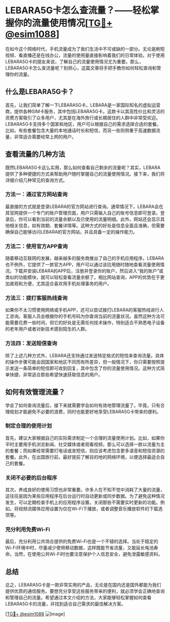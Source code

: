 # LEBARA5G卡怎么查流量？——轻松掌握你的流量使用情况[[TG💪+ @esim1088](https://t.me/s/esim1088)]

在如今这个网络时代，手机流量成为了我们生活中不可或缺的一部分。无论是刷短视频、看直播还是在线办公，流量的使用量直接影响着我们的日常体验。对于使用LEBARA5G卡的朋友来说，了解自己的流量使用情况尤为重要。那么，LEBARA5G卡怎么查流量呢？别担心，这篇文章将手把手教你如何轻松查询和管理你的流量。

## 什么是LEBARA5G卡？

首先，让我们简单了解一下LEBARA5G卡。LEBARA是一家国际知名的虚拟运营商，提供各种SIM卡服务，其中包括LEBARA5G卡。这款卡以其高性价比和灵活的资费方案吸引了众多用户，尤其是在海外旅行或长期居住的人群中非常受欢迎。LEBARA5G卡支持多个国家和地区，用户可以根据自己的需求选择合适的套餐。比如，有些套餐包含大量的本地通话时长和短信，而另一些则侧重于高速数据流量，非常适合需要经常上网的用户。

## 查看流量的几种方法

既然LEBARA5G卡这么实用，那么如何查看自己剩余的流量呢？其实，LEBARA提供了多种便捷的方式来帮助用户随时掌握自己的流量使用情况。接下来，我们将详细介绍几种常见的查询方式。

### 方法一：通过官方网站查询

最直接的方式就是登录LEBARA的官方网站进行查询。通常情况下，LEBARA会在其官网提供一个专门的账户管理页面，用户只需输入自己的账号信息即可登录。登录后，你可以看到当前的流量余额以及已使用的流量明细。此外，网站还会显示其他相关信息，如有效期、套餐详情等。这种方式的好处是信息全面且准确，但需要确保自己能够访问LEBARA的官方网站，并且具备一定的操作能力。

### 方法二：使用官方APP查询

随着移动互联网的发展，越来越多的服务商推出了自己的手机应用程序。LEBARA也不例外，它提供了一款官方APP，用户可以通过该应用随时随地查看流量使用情况。下载并安装LEBARA的APP后，注册并登录你的账户，然后进入“我的账户”或类似的功能模块，就可以轻松查看流量余额了。相比网站查询，APP的优势在于更加直观和方便，尤其适合喜欢用手机处理事务的用户。

### 方法三：拨打客服热线查询

如果你不太习惯使用网络或手机APP，还可以尝试拨打LEBARA的客服热线进行人工咨询。客服人员会根据你的手机号码为你查询当前的流量状况。虽然这种方法可能需要花费一些时间，但它的好处是无需任何技术操作，特别适合不熟悉电子设备的老年用户或者对新技术感到陌生的人群。

### 方法四：发送短信查询

除了上述几种方式外，LEBARA还支持通过发送特定格式的短信来查询流量。具体的操作步骤可能会因国家和地区不同而有所差异，但一般情况下，你只需要按照提示发送一条简单的短信即可收到回复，其中包含了你的流量使用情况。这种方式简单快捷，非常适合那些希望快速获取信息的用户。

## 如何有效管理流量？

学会了如何查询流量后，接下来就需要学会如何有效地管理流量了。毕竟，只有合理规划才能避免不必要的浪费，同时也能更好地享受LEBARA5G卡带来的便利。

### 制定合理的使用计划

首先，建议大家根据自己的实际需求制定一个合理的流量使用计划。比如，如果你平时主要用手机浏览新闻、社交媒体或者观看视频，那么可以选择一款以流量为主的套餐；而如果经常需要打电话或发短信，则应该考虑包含更多语音和短信资源的套餐。此外，在出国旅行前，最好提前了解目的地的网络环境，以便选择最适合自己的套餐。

### 关闭不必要的后台程序

其次，养成良好的使用习惯也非常重要。许多人在不知不觉中消耗了大量的流量，这往往是因为某些应用程序在后台运行时自动更新或同步数据。为了避免这种情况发生，可以定期检查手机上的应用程序设置，关闭那些不需要实时更新的功能。例如，将视频流媒体应用设置为仅在Wi-Fi下播放，或者调整音乐播放软件的下载选项等。

### 充分利用免费Wi-Fi

最后，充分利用公共场合提供的免费Wi-Fi也是一个不错的选择。当处于稳定的Wi-Fi环境中时，尽量减少使用移动数据，这样既能节省流量，又能延长电池寿命。当然，在使用公共Wi-Fi时也要注意保护个人信息安全，避免泄露敏感资料。

## 总结

总之，LEBARA5G卡是一款非常实用的产品，无论是在国内还是国外都能为我们提供优质的通信服务。要想充分享受这些服务带来的便利，就必须学会正确地查询和管理自己的流量。希望通过本文介绍的方法，大家能够轻松掌握如何查看LEBARA5G卡的流量，并找到适合自己需求的最佳解决方案。

[[TG💪+ @esim1088](https://t.me/s/esim1088) ![Image](https://i.postimg.cc/4NQfJmqS/Snipaste-2025-05-13-00-14-12.png)]